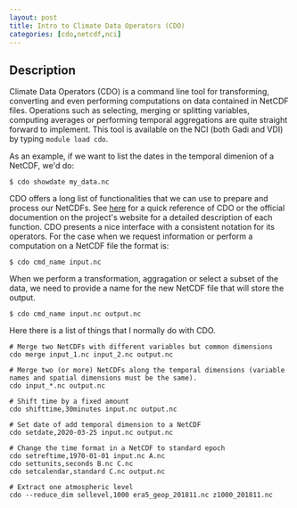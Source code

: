 ```yaml
---
layout: post
title: Intro to Climate Data Operators (CDO)
categories: [cdo,netcdf,nci]
---
```


## Description

Climate Data Operators (CDO) is a command line tool for transforming, converting and even performing computations on data contained in NetCDF files. Operations such as selecting, merging or splitting variables, computing averages or performing temporal aggregations are quite straight forward to implement. This tool is available on the NCI (both Gadi and VDI) by typing `module load cdo`.

As an example, if we want to list the dates in the temporal dimenion of a NetCDF, we'd do:

```
$ cdo showdate my_data.nc
```

CDO offers a long list of functionalities that we can use to prepare and process our NetCDFs. See [here](https://github.com/ANU-WALD/ANU-WALD.github.io/raw/master/files/cdo_refcard.pdf) for a quick reference of CDO or the official documention on the project's website for a detailed description of each function. CDO presents a nice interface with a consistent notation for its operators. For the case when we request information or perform a computation on a NetCDF file the format is:

```
$ cdo cmd_name input.nc
```

When we perform a transformation, aggragation or select a subset of the data, we need to provide a name for the new NetCDF file that will store the output.

```
$ cdo cmd_name input.nc output.nc
```

Here there is a list of things that I normally do with CDO.

```
# Merge two NetCDFs with different variables but common dimensions
cdo merge input_1.nc input_2.nc output.nc

# Merge two (or more) NetCDFs along the temporal dimensions (variable names and spatial dimensions must be the same).
cdo input_*.nc output.nc

# Shift time by a fixed amount
cdo shifttime,30minutes input.nc output.nc

# Set date of add temporal dimension to a NetCDF
cdo setdate,2020-03-25 input.nc output.nc

# Change the time format in a NetCDF to standard epoch
cdo setreftime,1970-01-01 input.nc A.nc
cdo settunits,seconds B.nc C.nc
cdo setcalendar,standard C.nc output.nc

# Extract one atmospheric level
cdo --reduce_dim sellevel,1000 era5_geop_201811.nc z1000_201811.nc
```
